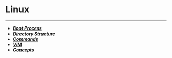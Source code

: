 # Linux
------------------------
- ***[Boot Process](linuxDocuments/BootProcess.md)***
- ***[Directory Structure](linuxDocuments/DirectoryStructure.md)***
- ***[Commands](linuxDocuments/Commands.md)***
- ***[VIM](linuxDocuments/Vim_editor.md)***
- ***[Concepts](linuxDocuments/Concepts.md)***
